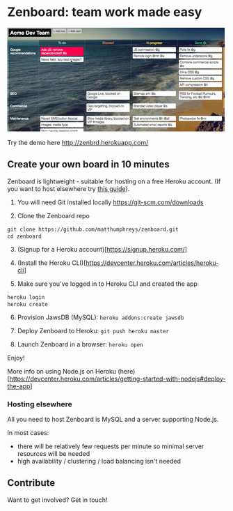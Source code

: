 # Zenboard: team work made easy

![Demo](etc/demo.gif)

Try the demo here http://zenbrd.herokuapp.com/

## Create your own board in 10 minutes

Zenboard is lightweight - suitable for hosting on a free Heroku account.
(If you want to host elsewhere try [this guide](#hosting-elsewhere)).

1. You will need Git installed locally
https://git-scm.com/downloads

2. Clone the Zenboard repo
```
git clone https://github.com/matthumphreys/zenboard.git
cd zenboard
```

3. (Signup for a Heroku account)[https://signup.heroku.com/]

4. (Install the Heroku CLI)[https://devcenter.heroku.com/articles/heroku-cli]

5. Make sure you've logged in to Heroku CLI and created the app
```
heroku login
heroku create
```

6. Provision JawsDB (MySQL): `heroku addons:create jawsdb`

7. Deploy Zenboard to Heroku: `git push heroku master`

8. Launch Zenboard in a browser: `heroku open`

Enjoy!

More info on using Node.js on Heroku (here)[https://devcenter.heroku.com/articles/getting-started-with-nodejs#deploy-the-app]

### Hosting elsewhere

All you need to host Zenboard is MySQL and a server supporting Node.js.

In most cases:
- there will be relatively few requests per minute so minimal server resources will be needed
- high availability / clustering / load balancing isn't needed


## Contribute

Want to get involved? Get in touch!
